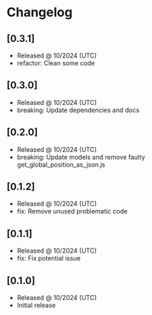 # Changelog

## [0.3.1]

- Released @ 10/2024 (UTC)
- refactor: Clean some code

## [0.3.0]

- Released @ 10/2024 (UTC)
- breaking: Update dependencies and docs

## [0.2.0]

- Released @ 10/2024 (UTC)
- breaking: Update models and remove faulty get_global_position_as_json.js

## [0.1.2]

- Released @ 10/2024 (UTC)
- fix: Remove unused problematic code

## [0.1.1]

- Released @ 10/2024 (UTC)
- fix: Fix potential issue

## [0.1.0]

- Released @ 10/2024 (UTC)
- Initial release
